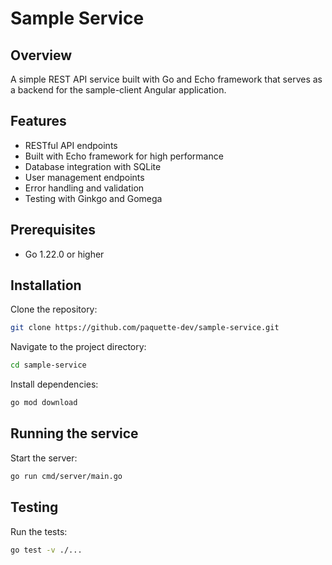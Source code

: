 # Sample Service

## Overview

A simple REST API service built with Go and Echo framework that serves as a backend for the sample-client Angular application.

## Features

- RESTful API endpoints
- Built with Echo framework for high performance
- Database integration with SQLite
- User management endpoints
- Error handling and validation
- Testing with Ginkgo and Gomega

## Prerequisites

- Go 1.22.0 or higher

## Installation

Clone the repository:

```bash
git clone https://github.com/paquette-dev/sample-service.git
```

Navigate to the project directory:

```bash
cd sample-service
```

Install dependencies:

```bash
go mod download
```

## Running the service

Start the server:

```bash
go run cmd/server/main.go
```

## Testing

Run the tests:

```bash
go test -v ./...
```
